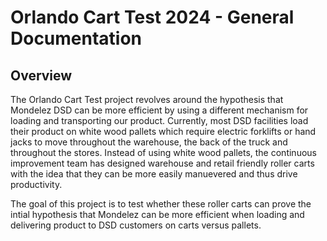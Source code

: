# Orlando Cart Test 2024 - General Documentation

## Overview
The Orlando Cart Test project revolves around the hypothesis that Mondelez DSD can be more efficient by using a different mechanism for loading and transporting our product. Currently, most DSD facilities load their product on white wood pallets which require electric forklifts or hand jacks to move throughout the warehouse, the back of the truck and throughout the stores. Instead of using white wood pallets, the continuous improvement team has designed warehouse and retail friendly roller carts with the idea that they can be more easily manuevered and thus drive productivity.

The goal of this project is to test whether these roller carts can prove the intial hypothesis that Mondelez can be more efficient when loading and delivering product to DSD customers on carts versus pallets.
